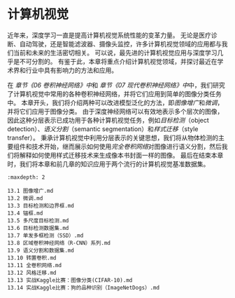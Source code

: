 # 计算机视觉


近年来，深度学习一直是提高计算机视觉系统性能的变革力量。
无论是医疗诊断、自动驾驶，还是智能滤波器、摄像头监控，许多计算机视觉领域的应用都与我们当前和未来的生活密切相关。
可以说，最先进的计算机视觉应用与深度学习几乎是不可分割的。
有鉴于此，本章将重点介绍计算机视觉领域，并探讨最近在学术界和行业中具有影响力的方法和应用。

在 *章节《06 卷积神经网络》中*和 *章节《07 现代卷积神经网络》中*中，我们研究了计算机视觉中常用的各种卷积神经网络，并将它们应用到简单的图像分类任务中。
本章开头，我们将介绍两种可以改进模型泛化的方法，即*图像增广*和*微调*，并将它们应用于图像分类。
由于深度神经网络可以有效地表示多个层次的图像，因此这种分层表示已成功用于各种计算机视觉任务，例如*目标检测*（object detection）、*语义分割*（semantic segmentation）和*样式迁移*（style transfer）。
秉承计算机视觉中利用分层表示的关键思想，我们将从物体检测的主要组件和技术开始，继而展示如何使用*完全卷积网络*对图像进行语义分割，然后我们将解释如何使用样式迁移技术来生成像本书封面一样的图像。
最后在结束本章时，我们将本章和前几章的知识应用于两个流行的计算机视觉基准数据集。

```toc
:maxdepth: 2

13.1 图像增广.md
13.2 微调.md
13.3 目标检测和边界框.md
13.4 锚框.md
13.5 多尺度目标检测.md
13.6 目标检测数据集.md
13.7 单发多框检测（SSD）.md
13.8 区域卷积神经网络（R-CNN）系列.md
13.9 语义分割和数据集.md
13.10 转置卷积.md
13.11 全卷积网络.md
13.12 风格迁移.md
13.13 实战Kaggle比赛：图像分类(CIFAR-10).md
13.14 实战Kaggle比赛：狗的品种识别（ImageNetDogs）.md
```
